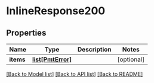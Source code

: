 # InlineResponse200

## Properties
Name | Type | Description | Notes
------------ | ------------- | ------------- | -------------
**items** | [**list[PmtError]**](PmtError.md) |  | [optional] 

[[Back to Model list]](../README.md#documentation-for-models) [[Back to API list]](../README.md#documentation-for-api-endpoints) [[Back to README]](../README.md)


